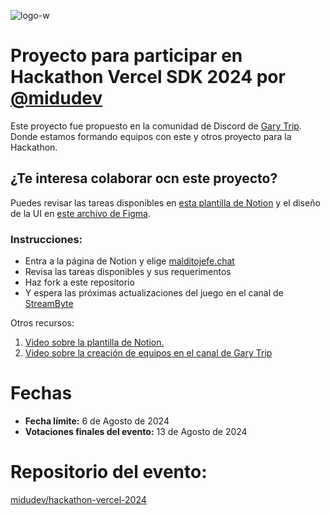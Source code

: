 ![logo-w](https://github.com/user-attachments/assets/27dcd347-ab81-4ddf-9485-ad0c3c7b2beb)

# Proyecto para participar en Hackathon Vercel SDK 2024 por <a href="https://github.com/midudev/hackaton-vercel-2024">@midudev</a>

Este proyecto fue propuesto en la comunidad de Discord de <a href="https://www.youtube.com/watch?v=r1aTMuIsLpo" target="_blank" rel="noopener">Gary Trip</a>. Donde estamos formando equipos con este y otros proyecto para la Hackathon.

## ¿Te interesa colaborar ocn este proyecto?

Puedes revisar las tareas disponibles en <a href="https://purple-literature-335.notion.site/SDK-HACKATHON-ac87302172ae40778d26cd83759874ba" target="_blank" rel="noopener">esta plantilla de Notion</a> y el diseño de la UI en <a href="https://www.figma.com/design/jZsAE5AdfBms0okpon8QHl/malditojefe.chat?node-id=0-1&t=9iZkXGt8tRhf2U4k-1">este archivo de Figma</a>.

### Instrucciones:
<ul>
  <li>Entra a la página de Notion y elige <a href="https://purple-literature-335.notion.site/malditojefe-chat-9fdd2545136846269937239cd2ee06b4" target="_blank" rel="noopener">malditojefe.chat</a></li>
  
  <li>Revisa las tareas disponibles y sus requerimentos</li>
  
  <li>Haz fork a este repositorio</li>
  
  <li>Y espera las próximas actualizaciones del juego en el canal de <a href="https://www.youtube.com/@StreamByte-mx" target="_blank" rel="noopener">StreamByte</a></li>
</ul>

Otros recursos:
<ol>
  <li>
    <a href="https://www.youtube.com/watch?v=r1aTMuIsLpo" target="_blank" rel="noopener">
      Video sobre la plantilla de Notion.
    </a>
  </li>
  
  <li>
    <a href="https://www.youtube.com/watch?v=r1aTMuIsLpo" target="_blank" rel="noopener">
      Video sobre la creación de equipos en el canal de Gary Trip
    </a>
  </li>
</ol>
  
  

# Fechas
<ul>
  <li><strong>Fecha límite:</strong> 6 de Agosto de 2024</li>
  <li><strong>Votaciones finales del evento:</strong> 13 de Agosto de 2024</li>
</ul>

# Repositorio del evento:
<a href="https://github.com/midudev/hackaton-vercel-2024" target="_blank" rel="noopener">midudev/hackathon-vercel-2024</a>
